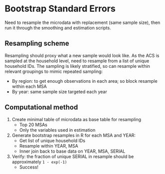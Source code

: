 # Bootstrap Standard Errors

Need to resample the microdata with replacement (same sample size), then run it through the smoothing and estimation scripts.

## Resampling scheme

Resampling should proxy what a new sample would look like.
As the ACS is sampled at the household level, need to resample from a list of unique household IDs.
The sampling is likely stratified, so can resample within relevant groupings to mimic repeated sampling:
* By region: to get enough observations in each area; so block resample within each MSA
* By year: same sample size targeted each year

## Computational method

1. Create minimal table of microdata as base table for resampling
	* Top 20 MSAs
	* Only the variables used in estimation
2. Generate bootstrap resamples in R for each MSA and YEAR:
	* Get list of unique household IDs
	* Resample within YEAR, MSA
	* Inner join back to base data on YEAR, MSA, SERIAL
3. Verify: the fraction of unique SERIAL in resample should be approximately `1 - exp(-1)` 
	* Success!

